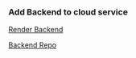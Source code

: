 ### Add Backend to cloud service

[Render Backend](https://github.com/IgnacioBarraza/Submission-Repo-FullStack-hy2023/tree/main/Part3/backend)

[Backend Repo](https://github.com/IgnacioBarraza/Submission-Repo-FullStack-hy2023/tree/main/Part3/backend)